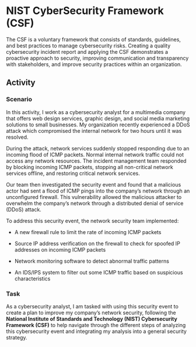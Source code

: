 # NIST CyberSecurity Framework (CSF)

The CSF is a voluntary framework that consists of standards, guidelines, and best practices to manage cybersecurity risks. Creating a quality cybersecurity incident report and applying the CSF demonstrates a proactive approach to security, improving communication and transparency with stakeholders, and improve security practices within an organization.

## Activity 

### Scenario

In this activity, I work as a cybersecurity analyst for a multimedia company that offers web design services, graphic design, and social media marketing solutions to small businesses. My organization recently experienced a DDoS attack which compromised the internal network for two hours until it was resolved.

During the attack, network services suddenly stopped responding due to an incoming flood of ICMP packets. Normal internal network traffic could not access any network resources. The incident management team responded by blocking incoming ICMP packets, stopping all non-critical network services offline, and restoring critical network services. 

Our team then investigated the security event and found that a malicious actor had sent a flood of ICMP pings into the company’s network through an unconfigured firewall. This vulnerability allowed the malicious attacker to overwhelm the company’s network through a distributed denial of service (DDoS) attack. 

To address this security event, the network security team implemented: 

- A new firewall rule to limit the rate of incoming ICMP packets

- Source IP address verification on the firewall to check for spoofed IP addresses on incoming ICMP packets

- Network monitoring software to detect abnormal traffic patterns

- An IDS/IPS system to filter out some ICMP traffic based on suspicious characteristics

### Task

As a cybersecurity analyst, I am tasked with using this security event to create a plan to improve my company’s network security, following the **National Institute of Standards and Technology (NIST) Cybersecurity Framework (CSF)** to help navigate through the different steps of analyzing this cybersecurity event and integrating my analysis into a general security strategy. 
